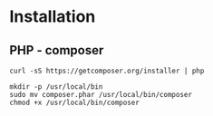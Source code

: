 # Installation

## PHP - composer
```shell
curl -sS https://getcomposer.org/installer | php 

mkdir -p /usr/local/bin 
sudo mv composer.phar /usr/local/bin/composer 
chmod +x /usr/local/bin/composer 

```